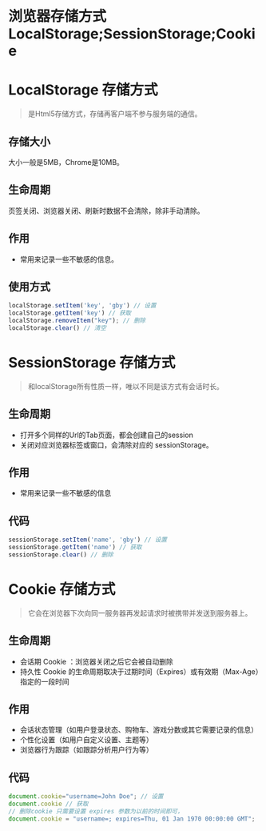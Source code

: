 # 浏览器存储方式 LocalStorage;SessionStorage;Cookie


# LocalStorage 存储方式

> 是Html5存储方式，存储再客户端不参与服务端的通信。

## 存储大小
大小一般是5MB，Chrome是10MB。

## 生命周期
页签关闭、浏览器关闭、刷新时数据不会清除，除非手动清除。
## 作用
- 常用来记录一些不敏感的信息。
## 使用方式
```js
localStorage.setItem('key', 'gby') // 设置
localStorage.getItem('key') // 获取
localStorage.removeItem("key"); // 删除
localStorage.clear() // 清空
```

# SessionStorage 存储方式
> 和localStorage所有性质一样，唯以不同是该方式有会话时长。

## 生命周期
- 打开多个同样的Url的Tab页面，都会创建自己的session
- 关闭对应浏览器标签或窗口，会清除对应的 sessionStorage。 

## 作用
- 常用来记录一些不敏感的信息
## 代码
```js
sessionStorage.setItem('name', 'gby') // 设置
sessionStorage.getItem('name') // 获取
sessionStorage.clear() // 删除
```

# Cookie 存储方式
> 它会在浏览器下次向同一服务器再发起请求时被携带并发送到服务器上。

## 生命周期
- 会话期 Cookie ：浏览器关闭之后它会被自动删除
- 持久性 Cookie 的生命周期取决于过期时间（Expires）或有效期（Max-Age）指定的一段时间

## 作用
- 会话状态管理（如用户登录状态、购物车、游戏分数或其它需要记录的信息）
- 个性化设置（如用户自定义设置、主题等）
- 浏览器行为跟踪（如跟踪分析用户行为等）
  
## 代码
```js
document.cookie="username=John Doe"; // 设置
document.cookie // 获取
// 删除cookie 只需要设置 expires 参数为以前的时间即可，
document.cookie = "username=; expires=Thu, 01 Jan 1970 00:00:00 GMT";

```
